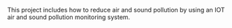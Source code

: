 This project includes how to reduce air and sound pollution by using an IOT air and sound pollution  monitoring system.
